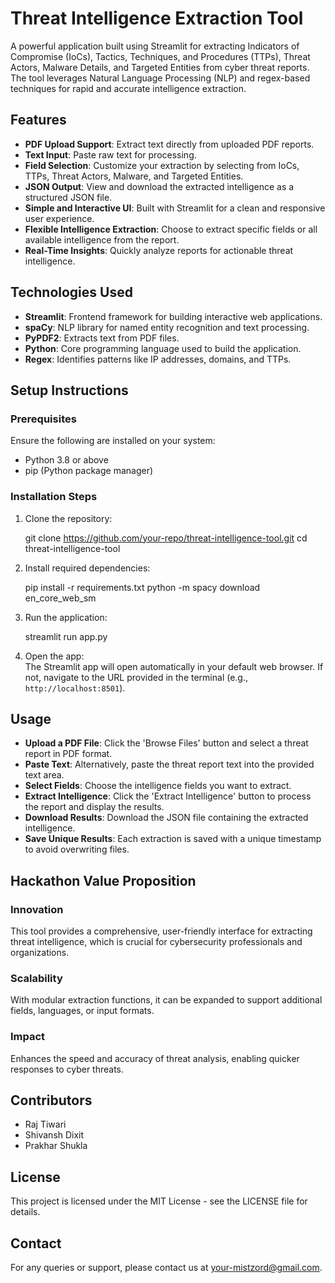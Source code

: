 
# Threat Intelligence Extraction Tool

A powerful application built using Streamlit for extracting Indicators of Compromise (IoCs), Tactics, Techniques, and Procedures (TTPs), Threat Actors, Malware Details, and Targeted Entities from cyber threat reports. The tool leverages Natural Language Processing (NLP) and regex-based techniques for rapid and accurate intelligence extraction.

## Features

- **PDF Upload Support**: Extract text directly from uploaded PDF reports.
- **Text Input**: Paste raw text for processing.
- **Field Selection**: Customize your extraction by selecting from IoCs, TTPs, Threat Actors, Malware, and Targeted Entities.
- **JSON Output**: View and download the extracted intelligence as a structured JSON file.
- **Simple and Interactive UI**: Built with Streamlit for a clean and responsive user experience.
- **Flexible Intelligence Extraction**: Choose to extract specific fields or all available intelligence from the report.
- **Real-Time Insights**: Quickly analyze reports for actionable threat intelligence.

## Technologies Used

- **Streamlit**: Frontend framework for building interactive web applications.
- **spaCy**: NLP library for named entity recognition and text processing.
- **PyPDF2**: Extracts text from PDF files.
- **Python**: Core programming language used to build the application.
- **Regex**: Identifies patterns like IP addresses, domains, and TTPs.

## Setup Instructions

### Prerequisites

Ensure the following are installed on your system:

- Python 3.8 or above
- pip (Python package manager)

### Installation Steps

1. Clone the repository:

    
    git clone https://github.com/your-repo/threat-intelligence-tool.git
    cd threat-intelligence-tool
    

2. Install required dependencies:
    
    pip install -r requirements.txt
    python -m spacy download en_core_web_sm
    

3. Run the application:
    
    streamlit run app.py
    

4. Open the app:  
    The Streamlit app will open automatically in your default web browser. If not, navigate to the URL provided in the terminal (e.g., `http://localhost:8501`).

## Usage

- **Upload a PDF File**: Click the 'Browse Files' button and select a threat report in PDF format.
- **Paste Text**: Alternatively, paste the threat report text into the provided text area.
- **Select Fields**: Choose the intelligence fields you want to extract.
- **Extract Intelligence**: Click the 'Extract Intelligence' button to process the report and display the results.
- **Download Results**: Download the JSON file containing the extracted intelligence.
- **Save Unique Results**: Each extraction is saved with a unique timestamp to avoid overwriting files.

## Hackathon Value Proposition

### Innovation

This tool provides a comprehensive, user-friendly interface for extracting threat intelligence, which is crucial for cybersecurity professionals and organizations.

### Scalability

With modular extraction functions, it can be expanded to support additional fields, languages, or input formats.

### Impact

Enhances the speed and accuracy of threat analysis, enabling quicker responses to cyber threats.

## Contributors

- Raj Tiwari
- Shivansh Dixit
- Prakhar Shukla

## License

This project is licensed under the MIT License - see the LICENSE file for details.

## Contact

For any queries or support, please contact us at your-mistzord@gmail.com.
